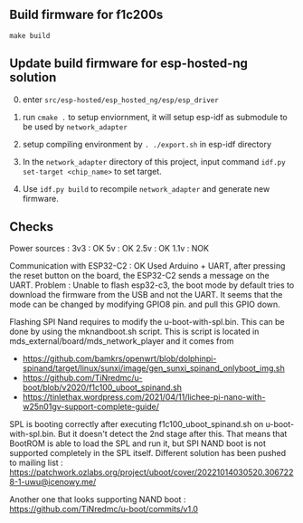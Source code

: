 ## Build firmware for f1c200s

`make build`

## Update build firmware for esp-hosted-ng solution

0. enter `src/esp-hosted/esp_hosted_ng/esp/esp_driver`

1. run `cmake .` to setup enviornment, it will setup esp-idf as submodule to be used by `network_adapter`

2. setup compiling environment by `. ./export.sh` in esp-idf directory

3. In the `network_adapter` directory of this project, input command `idf.py set-target <chip_name>` to set target.

4. Use `idf.py build` to recompile `network_adapter` and generate new firmware.

## Checks

Power sources : 
3v3 : OK
5v : OK
2.5v : OK
1.1v : NOK

Communication with ESP32-C2 : OK
Used Arduino + UART, after pressing the reset button on the board, the ESP32-C2 sends a message on the UART.
Problem : Unable to flash esp32-c3, the boot mode by default tries to download the firmware from the USB and not the UART. It seems that the mode can be changed by modifying GPIO8 pin. and pull this GPIO down.

Flashing SPI Nand requires to modify the u-boot-with-spl.bin. This can be done by using the mknandboot.sh script. This is script is located in mds_external/board/mds_network_player and it comes from 
- https://github.com/bamkrs/openwrt/blob/dolphinpi-spinand/target/linux/sunxi/image/gen_sunxi_spinand_onlyboot_img.sh
- https://github.com/TiNredmc/u-boot/blob/v2020/f1c100_uboot_spinand.sh
- https://tinlethax.wordpress.com/2021/04/11/lichee-pi-nano-with-w25n01gv-support-complete-guide/

SPL is booting correctly after executing f1c100_uboot_spinand.sh on u-boot-with-spl.bin. But it doesn't detect the 2nd stage after this. 
That means that BootROM is able to load the SPL and run it, but SPI NAND boot is not supported completely in the SPL itself.
Different solution has been pushed to mailing list : https://patchwork.ozlabs.org/project/uboot/cover/20221014030520.3067228-1-uwu@icenowy.me/

Another one that looks supporting NAND boot : https://github.com/TiNredmc/u-boot/commits/v1.0
